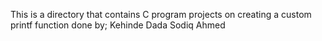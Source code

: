 This is a directory that contains C program projects on creating a custom printf function done by;
Kehinde Dada
Sodiq Ahmed
